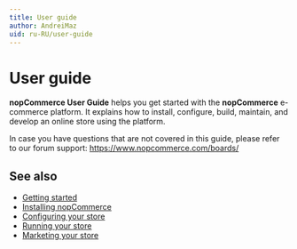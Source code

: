 ```yaml
---
title: User guide
author: AndreiMaz
uid: ru-RU/user-guide
---
```


# User guide

**nopCommerce User Guide** helps you get started with the **nopCommerce** e-commerce platform. It explains how to install, configure, build, maintain, and develop an online store using the platform.

In case you have questions that are not covered in this guide, please refer to our forum support: <https://www.nopcommerce.com/boards/>

## See also

* [Getting started](xref:ru-RU/user-guide/getting-started)
* [Installing nopCommerce](xref:ru-RU/user-guide/installing/index)
* [Configuring your store](xref:ru-RU/user-guide/configuring/index)
* [Running your store](xref:ru-RU/user-guide/running/index)
* [Marketing your store](xref:ru-RU/user-guide/marketing/index)
